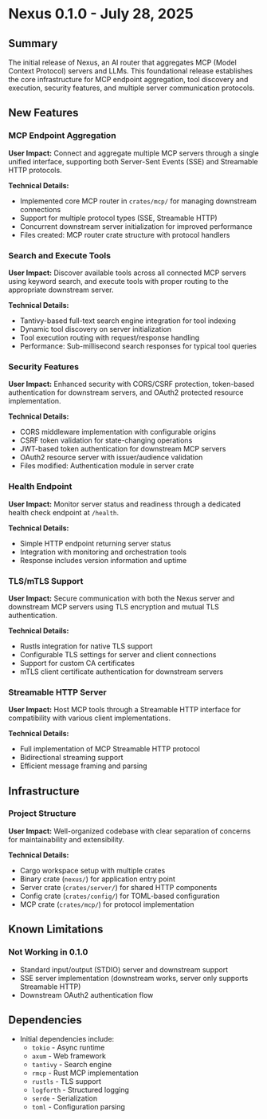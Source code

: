 # Nexus 0.1.0 - July 28, 2025

## Summary
The initial release of Nexus, an AI router that aggregates MCP (Model Context Protocol) servers and LLMs. This foundational release establishes the core infrastructure for MCP endpoint aggregation, tool discovery and execution, security features, and multiple server communication protocols.

## New Features

### MCP Endpoint Aggregation
**User Impact:** Connect and aggregate multiple MCP servers through a single unified interface, supporting both Server-Sent Events (SSE) and Streamable HTTP protocols.

**Technical Details:**
- Implemented core MCP router in `crates/mcp/` for managing downstream connections
- Support for multiple protocol types (SSE, Streamable HTTP)
- Concurrent downstream server initialization for improved performance
- Files created: MCP router crate structure with protocol handlers

### Search and Execute Tools
**User Impact:** Discover available tools across all connected MCP servers using keyword search, and execute tools with proper routing to the appropriate downstream server.

**Technical Details:**
- Tantivy-based full-text search engine integration for tool indexing
- Dynamic tool discovery on server initialization
- Tool execution routing with request/response handling
- Performance: Sub-millisecond search responses for typical tool queries

### Security Features
**User Impact:** Enhanced security with CORS/CSRF protection, token-based authentication for downstream servers, and OAuth2 protected resource implementation.

**Technical Details:**
- CORS middleware implementation with configurable origins
- CSRF token validation for state-changing operations
- JWT-based token authentication for downstream MCP servers
- OAuth2 resource server with issuer/audience validation
- Files modified: Authentication module in server crate

### Health Endpoint
**User Impact:** Monitor server status and readiness through a dedicated health check endpoint at `/health`.

**Technical Details:**
- Simple HTTP endpoint returning server status
- Integration with monitoring and orchestration tools
- Response includes version information and uptime

### TLS/mTLS Support
**User Impact:** Secure communication with both the Nexus server and downstream MCP servers using TLS encryption and mutual TLS authentication.

**Technical Details:**
- Rustls integration for native TLS support
- Configurable TLS settings for server and client connections
- Support for custom CA certificates
- mTLS client certificate authentication for downstream servers

### Streamable HTTP Server
**User Impact:** Host MCP tools through a Streamable HTTP interface for compatibility with various client implementations.

**Technical Details:**
- Full implementation of MCP Streamable HTTP protocol
- Bidirectional streaming support
- Efficient message framing and parsing

## Infrastructure

### Project Structure
**User Impact:** Well-organized codebase with clear separation of concerns for maintainability and extensibility.

**Technical Details:**
- Cargo workspace setup with multiple crates
- Binary crate (`nexus/`) for application entry point
- Server crate (`crates/server/`) for shared HTTP components
- Config crate (`crates/config/`) for TOML-based configuration
- MCP crate (`crates/mcp/`) for protocol implementation

## Known Limitations

### Not Working in 0.1.0
- Standard input/output (STDIO) server and downstream support
- SSE server implementation (downstream works, server only supports Streamable HTTP)
- Downstream OAuth2 authentication flow

## Dependencies
- Initial dependencies include:
  - `tokio` - Async runtime
  - `axum` - Web framework
  - `tantivy` - Search engine
  - `rmcp` - Rust MCP implementation
  - `rustls` - TLS support
  - `logforth` - Structured logging
  - `serde` - Serialization
  - `toml` - Configuration parsing
